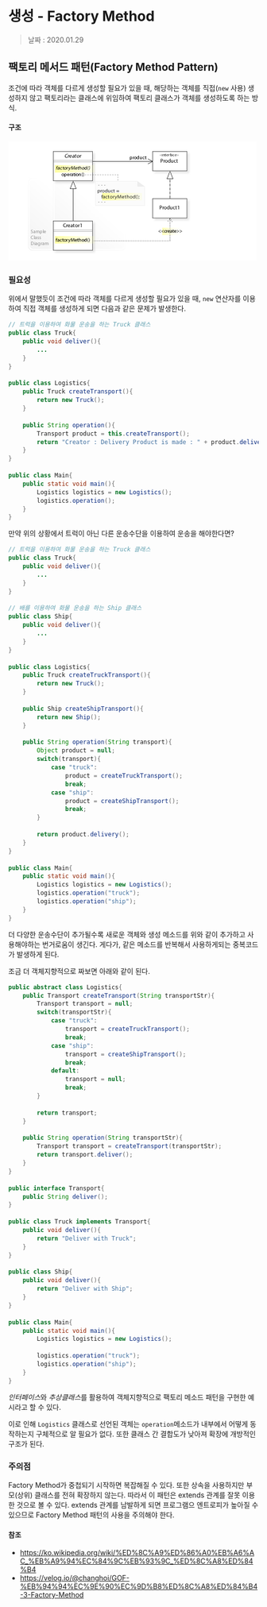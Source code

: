 생성 - Factory Method
=========

> 날짜 : 2020.01.29

## 팩토리 메서드 패턴(Factory Method Pattern)
조건에 따라 객체를 다르게 생성할 필요가 있을 때, 해당하는 객체를 직접(`new` 사용) 생성하지 않고 팩토리라는 클래스에 위임하여 팩토리 클래스가 객체를 생성하도록 하는 방식.

#### 구조
![](../assets/Factory_Method_Pattern.jpg)

### 필요성
위에서 말했듯이 조건에 따라 객체를 다르게 생성할 필요가 있을 때, `new` 연산자를 이용하여 직접 객체를 생성하게 되면 다음과 같은 문제가 발생한다.

```java
// 트럭을 이용하여 화물 운송을 하는 Truck 클래스
public class Truck{
    public void deliver(){
        ...
    }
}

public class Logistics{
    public Truck createTransport(){
        return new Truck();
    }

    public String operation(){
        Transport product = this.createTransport();
        return "Creator : Delivery Product is made : " + product.delivery();
    }
}

public class Main{
    public static void main(){
        Logistics logistics = new Logistics();
        logistics.operation();
    }
}
```

만약 위의 상황에서 트럭이 아닌 다른 운송수단을 이용하여 운송을 해야한다면?


```java
// 트럭을 이용하여 화물 운송을 하는 Truck 클래스
public class Truck{
    public void deliver(){
        ...
    }
}

// 배를 이용하여 화물 운송을 하는 Ship 클래스
public class Ship{
    public void deliver(){
        ...
    }
}

public class Logistics{
    public Truck createTruckTransport(){
        return new Truck();
    }

    public Ship createShipTransport(){
        return new Ship();
    }

    public String operation(String transport){
        Object product = null;
        switch(transport){
            case "truck":
                product = createTruckTransport();
                break;
            case "ship":
                product = createShipTransport();
                break;
        }

        return product.delivery();
    }
}

public class Main{
    public static void main(){
        Logistics logistics = new Logistics();
        logistics.operation("truck");
        logistics.operation("ship");
    }
}
```

더 다양한 운송수단이 추가될수록 새로운 객체와 생성 메소드를 위와 같이 추가하고 사용해야하는 번거로움이 생긴다. 게다가, 같은 메소드를 반복해서 사용하게되는 중복코드가 발생하게 된다.

조금 더 객체지향적으로 짜보면 아래와 같이 된다.

```java
public abstract class Logistics{
    public Transport createTransport(String transportStr){
        Transport transport = null;
        switch(transportStr){
            case "truck":
                transport = createTruckTransport();
                break;
            case "ship":
                transport = createShipTransport();
                break;
            default:
                transport = null;
                break;
        }

        return transport;
    }

    public String operation(String transportStr){
        Transport transport = createTransport(transportStr);
        return transport.deliver();
    }
}

public interface Transport{
    public String deliver();
}

public class Truck implements Transport{
    public void deliver(){
        return "Deliver with Truck";
    }
}

public class Ship{
    public void deliver(){
        return "Deliver with Ship";
    }
}

public class Main{
    public static void main(){
        Logistics logistics = new Logistics();

        logistics.operation("truck");
        logistics.operation("ship");
    }
}
```

*인터페이스*와 *추상클래스*를 활용하여 객체지향적으로 팩토리 메소드 패턴을 구현한 예시라고 할 수 있다.

이로 인해 `Logistics` 클래스로 선언된 객체는 `operation`메소드가 내부에서 어떻게 동작하는지 구체적으로 알 필요가 없다.
또한 클래스 간 결합도가 낮아져 확장에 개방적인 구조가 된다.

### 주의점
Factory Method가 중첩되기 시작하면 복잡해질 수 있다. 또한 상속을 사용하지만 부모(상위) 클래스를 전혀 확장하지 않는다. 따라서 이 패턴은 extends 관계를 잘못 이용한 것으로 볼 수 있다. extends 관계를 남발하게 되면 프로그램으 엔트로피가 높아질 수 있으므로 Factory Method 패턴의 사용을 주의해야 한다.

#### 참조
- https://ko.wikipedia.org/wiki/%ED%8C%A9%ED%86%A0%EB%A6%AC_%EB%A9%94%EC%84%9C%EB%93%9C_%ED%8C%A8%ED%84%B4
- https://velog.io/@changhoi/GOF-%EB%94%94%EC%9E%90%EC%9D%B8%ED%8C%A8%ED%84%B4-3-Factory-Method
